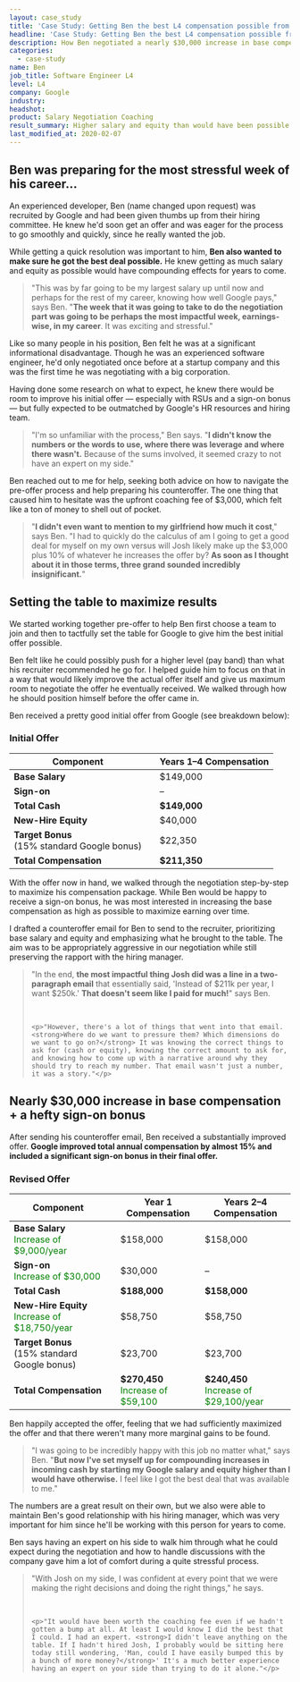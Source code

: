 ```yaml
---
layout: case_study
title: 'Case Study: Getting Ben the best L4 compensation possible from Google'
headline: 'Case Study: Getting Ben the best L4 compensation possible from Google'
description: How Ben negotiated a nearly $30,000 increase in base compensation plus a hefty sign-on bonus
categories:
  - case-study
name: Ben
job_title: Software Engineer L4
level: L4
company: Google
industry: 
headshot: 
product: Salary Negotiation Coaching
result_summary: Higher salary and equity than would have been possible otherwise.
last_modified_at: 2020-02-07
---
```

## Ben was preparing for the most stressful week of his career…

An experienced developer, Ben (name changed upon request) was recruited by Google and had been given thumbs up from their hiring committee. He knew he'd soon get an offer and was eager for the process to go smoothly and quickly, since he really wanted the job.

While getting a quick resolution was important to him, **Ben also wanted to make sure he got the best deal possible.** He knew getting as much salary and equity as possible would have compounding effects for years to come.

<blockquote class="ico quote-callout">
  <p>"This was by far going to be my largest salary up until now and perhaps for the rest of my career, knowing how well Google pays," says Ben. "<strong>The week that it was going to take to do the negotiation part was going to be perhaps the most impactful week, earnings-wise, in my career</strong>. It was exciting and stressful."</p>
</blockquote>

Like so many people in his position, Ben felt he was at a significant informational disadvantage. Though he was an experienced software engineer, he'd only negotiated once before at a startup company and this was the first time he was negotiating with a big corporation.

Having done some research on what to expect, he knew there would be room to improve his initial offer — especially with RSUs and a sign-on bonus — but fully expected to be outmatched by Google's HR resources and hiring team.

<blockquote class="ico quote-callout">
  <p>"I'm so unfamiliar with the process," Ben says. "<strong>I didn't know the numbers or the words to use, where there was leverage and where there wasn't.</strong> Because of the sums involved, it seemed crazy to not have an expert on my side."</p>
</blockquote>

Ben reached out to me for help, seeking both advice on how to navigate the pre-offer process and help preparing his counteroffer. The one thing that caused him to hesitate was the upfront coaching fee of $3,000, which felt like a ton of money to shell out of pocket.

<blockquote class="ico quote-callout">
  <p>"<strong>I didn't even want to mention to my girlfriend how much it cost</strong>," says Ben. "I had to quickly do the calculus of am I going to get a good deal for myself on my own versus will Josh likely make up the $3,000 plus 10% of whatever he increases the offer by? <strong>As soon as I thought about it in those terms, three grand sounded incredibly insignificant.</strong>"</p>
</blockquote>

<div class="rm-area-inline"></div>

## Setting the table to maximize results 

We started working together pre-offer to help Ben first choose a team to join and then to tactfully set the table for Google to give him the best initial offer possible.

Ben felt like he could possibly push for a higher level (pay band) than what his recruiter recommended he go for. I helped guide him to focus on that in a way that would likely improve the actual offer itself and give us maximum room to negotiate the offer he eventually received. We walked through how he should position himself before the offer came in.

Ben received a pretty good initial offer from Google (see breakdown below): 

### Initial Offer

<table>
	<thead>
		<tr><th><strong>Component</strong></th><th></th><th>Years 1–4 Compensation</th></tr>
	</thead>
	<tbody>
		<tr><td><strong>Base Salary</strong></td><td></td><td>$149,000</td></tr>
		<tr><td><strong>Sign-on</strong></td><td></td><td>–</td></tr>
		<tr><td><strong>Total Cash</strong></td><td></td><td><strong>$149,000</strong></td></tr>
		<tr><td><strong>New-Hire Equity</strong></td><td></td><td>$40,000</td></tr>
		<tr><td><strong>Target Bonus</strong><br>(15% standard Google bonus) </td><td></td><td>$22,350</td></tr>
		<tr><td><strong>Total Compensation</strong></td><td></td><td><strong>$211,350</strong></td></tr>
	</tbody>
</table>

With the offer now in hand, we walked through the negotiation step-by-step to maximize his compensation package. While Ben would be happy to receive a sign-on bonus, he was most interested in increasing the base compensation as high as possible to maximize earning over time.

I drafted a counteroffer email for Ben to send to the recruiter, prioritizing base salary and equity and emphasizing what he brought to the table. The aim was to be appropriately aggressive in our negotiation while still preserving the rapport with the hiring manager.

<blockquote class="ico quote-callout">
	<p>"In the end, <strong>the most impactful thing Josh did was a line in a two-paragraph email</strong> that essentially said, 'Instead of $211k per year, I want $250k.' <strong>That doesn't seem like I paid for much!</strong>" says Ben.</p><br/>

	<p>"However, there's a lot of things that went into that email. <strong>Where do we want to pressure them? Which dimensions do we want to go on?</strong> It was knowing the correct things to ask for (cash or equity), knowing the correct amount to ask for, and knowing how to come up with a narrative around why they should try to reach my number. That email wasn't just a number, it was a story."</p>
</blockquote>

## Nearly $30,000 increase in base compensation + a hefty sign-on bonus

After sending his counteroffer email, Ben received a substantially improved offer. **Google improved total annual compensation by almost 15% and included a significant sign-on bonus in their final offer.** 

### Revised Offer

<table>
	<thead>
		<tr><th>Component</th><th></th><th>Year 1 Compensation</th><th>Years 2–4 Compensation</th></tr>
	</thead>
	<tbody>
		<tr><td><strong>Base Salary</strong><br><span style="color: green;">Increase of $9,000/year</span></td><td></td><td>$158,000</td><td>$158,000</td></tr>
		<tr><td><strong>Sign-on</strong><br><span style="color: green;">Increase of $30,000</span></td><td></td><td>$30,000</td><td>–</td></tr>
		<tr><td><strong>Total Cash</strong></td><td></td><td><strong>$188,000</strong></td><td><strong>$158,000</strong></td></tr>
		<tr><td><strong>New-Hire Equity</strong><br><span style="color: green;">Increase of $18,750/year</span></td><td></td><td>$58,750</td><td>$58,750</td></tr>
		<tr><td><strong>Target Bonus</strong><br>(15% standard Google bonus) </td><td></td><td>$23,700</td><td>$23,700</td></tr>
		<tr><td><strong>Total Compensation</strong></td><td></td><td><strong>$270,450</strong><br><span style="color: green;">Increase of $59,100</span></td><td><strong>$240,450</strong><br><span style="color: green;">Increase of $29,100/year</span></td></tr>
	</tbody>
</table>

Ben happily accepted the offer, feeling that we had sufficiently maximized the offer and that there weren't many more marginal gains to be found.

<blockquote class="ico quote-callout">
	<p>"I was going to be incredibly happy with this job no matter what," says Ben. "<strong>But now I've set myself up for compounding increases in incoming cash by starting my Google salary and equity higher than I would have otherwise.</strong> I feel like I got the best deal that was available to me."</p>
</blockquote>
 
The numbers are a great result on their own, but we also were able to maintain Ben's good relationship with his hiring manager, which was very important for him since he'll be working with this person for years to come.

Ben says having an expert on his side to walk him through what he could expect during the negotiation and how to handle discussions with the company gave him a lot of comfort during a quite stressful process.

<blockquote class="ico quote-callout">
	<p>"With Josh on my side, I was confident at every point that we were making the right decisions and doing the right things," he says.</p><br/>

	<p>"It would have been worth the coaching fee even if we hadn't gotten a bump at all. At least I would know I did the best that I could. I had an expert. <strong>I didn't leave anything on the table. If I hadn't hired Josh, I probably would be sitting here today still wondering, 'Man, could I have easily bumped this by a bunch of more money?</strong>' It's a much better experience having an expert on your side than trying to do it alone."</p>
</blockquote>